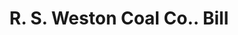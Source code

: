 ---
doi: 10.7916/D8RF7648
date_other: '1925'
date_other_textual: '1925'
form: printed ephemera
genre:
- Invoices
name:
- R. S. Weston Coal Co.
object_in_context_url: https://biggert.cul.columbia.edu/items/view/ave_biggert_01210
subject_hierarchical_geographic:
- Syracuse, New York, United States
subject_name:
- R. S. Weston Coal Co.
title: R. S. Weston Coal Co.. Bill
sort_title: R. S. Weston Coal Co.. Bill
call_number: ave_biggert_01210
coordinates:
- 43.04694444444444,-76.14444444444445
pid: ave_biggert_01210
identifiers: ave_biggert_01210
permalink: /biggert/ave_biggert_01210/
layout: iiif-image-page
---